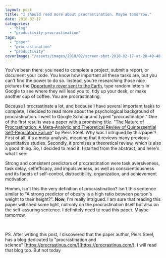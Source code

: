 ```yaml
---
layout: post
title: "I should read more about procrastination. Maybe tomorrow."
date: 2018-02-17
categories: 
  - "blog"
  - "productivity-procrastination"
tags: 
  - "paper"
  - "procrastination"
  - "productivity"
coverImage: "/assets/images/2018/02/screen-shot-2018-02-17-at-20-40-40.png"
---
```


You've been there: you need to complete a project, submit a report, or document your code. You know how important all these tasks are, but you can't find the power to do so. Instead, you're researching those nice pictures the [Opportunity rover sent to the Earth](https://www.google.co.il/search?q=opportunity+mars), type random letters in Google to see where they will lead you to, tidy up your desk, or make another cup of coffee. You are procrastinating.

Because I procrastinate a lot, and because I have several important tasks to complete, I decided to read more about the psychological background of procrastination. I went to Google Scholar and typed "procrastination." One of the first results was a paper with a promising title. "[The Nature of Procrastination: A Meta-Analytic and Theoretical Review of Quintessential Self-Regulatory Failure](http://studypedia.au.dk/fileadmin/www.studiemetro.au.dk/Procrastination_2.pdf)" by Piers Steel. Why was I intrigued by this paper? First of all, it's a meta-analysis, meaning that it reviews many previous quantitative studies. Secondly, it promises a theoretical review, which is also a good thing. So, I decided to read it. I started from the abstract, and here's what I see:

Strong and consistent predictors of procrastination were task aversiveness, task delay, selfefficacy, and impulsiveness, as well as conscientiousness and its facets of self-control, distractibility, organization, and achievement motivation.

Hmmm, isn't this the very definition of procrastination? Isn't this sentence similar to "A strong predictor of obesity is a high ratio between person's weight to their height?". **Now**, I'm really intrigued. I am sure that reading this paper will shed some light, not only on the procrastination itself but also on the self-assuring sentence. I definitely need to read this paper. Maybe tomorrow.

 

PS. After writing this post, I discovered that the paper author, Piers Steel, has a blog dedicated to "procrastination and science" [https://procrastinus.com/](https://procrastinus.com/). I will read that blog too. But not today
